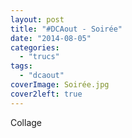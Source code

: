 ```yaml
---
layout: post
title: "#DCAout - Soirée"
date: "2014-08-05"
categories: 
  - "trucs"
tags: 
  - "dcaout"
coverImage: Soirée.jpg
cover2left: true
---
```


Collage
